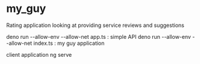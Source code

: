 # my_guy
Rating application looking at providing service reviews and suggestions

deno run --allow-env --allow-net app.ts : simple API 
deno run --allow-env --allow-net index.ts : my guy application

client application
    ng serve
